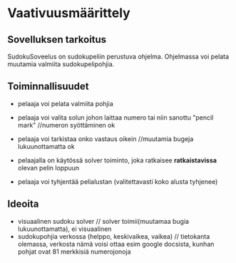 # Vaativuusmäärittely

## Sovelluksen tarkoitus

SudokuSoveelus on sudokupeliin perustuva ohjelma. Ohjelmassa voi pelata muutamia valmiita sudokupelipohjia. 

## Toiminnallisuudet

- pelaaja voi pelata valmiita pohjia

- pelaaja voi valita solun johon laittaa numero tai niin sanottu "pencil mark" //numeron syöttäminen ok

- pelaaja voi tarkistaa onko vastaus oikein //muutamia bugeja lukuunottamatta ok

- pelaajalla on käytössä solver toiminto, joka ratkaisee **ratkaistavissa** olevan pelin loppuun 

- pelaaja voi tyhjentää pelialustan (valitettavasti koko alusta tyhjenee)

## Ideoita

- visuaalinen sudoku solver // solver toimii(muutamaa bugia lukuunottamatta), ei visuaalinen
- sudokupohjia verkossa (helppo, keskivaikea, vaikea) // tietokanta olemassa, verkosta nämä voisi ottaa esim google docsista, kunhan pohjat ovat 81 merkkisiä numerojonoja

